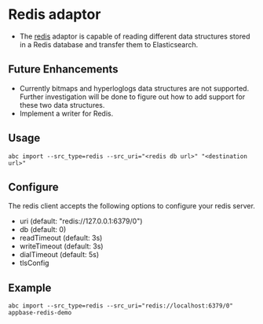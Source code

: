 # Redis adaptor

- The [redis](http://redis.io/) adaptor is capable of reading different data structures stored in a Redis database and transfer them to Elasticsearch.


## Future Enhancements
- Currently bitmaps and hyperloglogs data structures are not supported. Further investigation will be done to figure out how to add support for these two data structures.
- Implement a writer for Redis.

## Usage
`abc import --src_type=redis --src_uri="<redis db url>" "<destination url>"`

## Configure
The redis client accepts the following options to configure your redis server.
- uri (default: "redis://127.0.0.1:6379/0")
- db (default: 0)
- readTimeout (default: 3s)
- writeTimeout (default: 3s)
- dialTimeout (default: 5s)
- tlsConfig

## Example
`abc import --src_type=redis --src_uri="redis://localhost:6379/0" appbase-redis-demo`